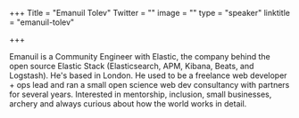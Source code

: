+++
Title = "Emanuil Tolev"
Twitter = ""
image = ""
type = "speaker"
linktitle = "emanuil-tolev"

+++

Emanuil is a Community Engineer with Elastic, the company behind the open source Elastic Stack (Elasticsearch, APM, Kibana, Beats, and Logstash). He's based in London. He used to be a freelance web developer + ops lead and ran a small open science web dev consultancy with partners for several years. Interested in mentorship, inclusion, small businesses, archery and always curious about how the world works in detail.
